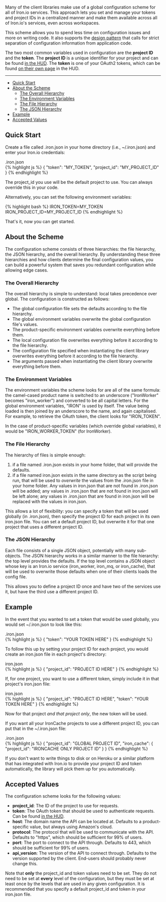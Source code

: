 <p>Many of the client libraries make use of a global configuration scheme for all of Iron.io services. This approach lets you set and manage your tokens and project IDs in a centralized manner and make them available across all of Iron.io's services, even across workspaces.</p>

<p>This scheme allows you to spend less time on configuration issues and more on writing code. It also supports the <a href="http://www.12factor.net/config" title="The Twelve Factor App" target="_blank">design pattern</a> that calls for strict separation of configuration information from application code.</p>

<p>The two most common variables used in configuration are the <strong>project ID</strong> and the <strong>token</strong>. The <strong>project ID</strong> is a unique identifier for your project and can be found <a href="https://hud.iron.io">in the HUD</a>. The <strong>token</strong> is one of your OAuth2 tokens, which can be found <a href="https://hud.iron.io/tokens">on their own page</a> in the HUD.</p>

<hr />

<ul>
  <li><a href="#quick_start">Quick Start</a></li>
  <li>
    <a href="#about_the_scheme">About the Scheme</a>
    <ul>
      <li><a href="#the_overall_hierarchy">The Overall Hierarchy</a></li>
      <li><a href="#the_environment_variables">The Environment Variables</a></li>
      <li><a href="#the_file_hierarchy">The File Hierarchy</a></li>
      <li><a href="#the_json_hierarchy">The JSON Hierarchy</a></li>
    </ul>
  </li>
  <li><a href="#example">Example</a></li>
  <li><a href="#accepted_values">Accepted Values</a></li>
</ul>

<h2 id="quick_start">Quick Start</h2>

<p>Create a file called <span class="fixed-width">.iron.json</span> in your home directory (i.e., <span class="fixed-width">~/.iron.json</span>) and enter your Iron.io credentials:</p>

<figcaption><span>.iron.json </span></figcaption>
{% highlight js %}
{
    "token": "MY_TOKEN",
    "project_id": "MY_PROJECT_ID"
 }
{% endhighlight %}

<p>The <span class="fixed-width">project_id</span> you use will be the default project to use. You can always override this in your code.</p>

<p>Alternatively, you can set the following environment variables:</p>

{% highlight bash %}
IRON_TOKEN=MY_TOKEN
IRON_PROJECT_ID=MY_PROJECT_ID
{% endhighlight %}

<p>That's it, now you can get started.</p>

<h2 id="about_the_scheme">About the Scheme</h2>

<p>The configuration scheme consists of three hierarchies: the file hierarchy, the JSON hierarchy, and the overall hierarchy. By understanding these three hierarchies and how clients determine the final configuration values, you can build a powerful system that saves you redundant configuration while allowing edge cases.</p>

<h3 id="the_overall_hierarchy">The Overall Hierarchy</h3>

<p>The overall hierarchy is simple to understand: local takes precedence over global. The configuration is constructed as follows:</p>

<ul>
  <li>The global configuration file sets the defaults according to the file hierarchy.</li>
  <li>The global environment variables overwrite the global configuration file's values.</li>
  <li>The product-specific environment variables overwrite everything before them.</li>
  <li>The local configuration file overwrites everything before it according to the file hierarchy.</li>
  <li>The configuration file specified when instantiating the client library overwrites everything before it according to the file hierarchy.</li>
  <li>The arguments passed when instantiating the client library overwrite everything before them.</li>
</ul>

<h3 id="the_environment_variables">The Environment Variables</h3>

<p>The environment variables the scheme looks for are all of the same formula: the camel-cased product name is switched to an underscore ("IronWorker" becomes "iron_worker") and converted to be all capital letters. For the global environment variables, "IRON" is used by itself. The value being loaded is then joined by an underscore to the name, and again capitalised. For example, to retrieve the OAuth token, the client looks for "IRON_TOKEN".</p>

<p>In the case of product-specific variables (which override global variables), it would be "IRON_WORKER_TOKEN" (for IronWorker).</p>

<h3 id="the_file_hierarchy">The File Hierarchy</h3>

<p>The hierarchy of files is simple enough:</p>

<ol>
  <li>if a file named <span class="fixed-width">.iron.json</span> exists in your home folder, that will provide the defaults.</li>
  <li>if a file named <span class="fixed-width">iron.json</span> exists in the same directory as the script being run, that will be used to <em>overwrite</em> the values from the <span class="fixed-width">.iron.json</span> file in your home folder. Any values in <span class="fixed-width">iron.json</span> that are not found in <span class="fixed-width">.iron.json</span> will be added; any values in <span class="fixed-width">.iron.json</span> that are not found in <span class="fixed-width">iron.json</span> will be left alone; any values in <span class="fixed-width">.iron.json</span> that are found in <span class="fixed-width">iron.json</span> will be replaced with the values in <span class="fixed-width">iron.json</span>.</li>
</ol>

<p>This allows a lot of flexibility: you can specify a token that will be used globally (in <span class="fixed-width">.iron.json</span>), then specify the project ID for each project in its own <span class="fixed-width">iron.json</span> file. You can set a default project ID, but overwrite it for that one project that uses a different project ID.</p>

<h3 id="the_json_hierarchy">The JSON Hierarchy</h3>

<p>Each file consists of a single JSON object, potentially with many sub-objects. The JSON hierarchy works in a similar manner to the file hierarchy: the top level provides the defaults. If the top level contains a JSON object whose key is an Iron.io service (<span class="fixed-width">iron_worker</span>, <span class="fixed-width">iron_mq</span>, or <span class="fixed-width">iron_cache</span>), that will be used to overwrite those defaults when one of their clients loads the config file.</p>

<p>This allows you to define a project ID once and have two of the services use it, but have the third use a different project ID.</p>

<h2 id="example">Example</h2>

<p>In the event that you wanted to set a token that would be used globally, you would set <span class="fixed-width">~/.iron.json</span> to look like this:</p>

<figcaption><span>.iron.json </span></figcaption>
{% highlight js %}
{
  "token": "YOUR TOKEN HERE"
}
{% endhighlight %}

<p>To follow this up by setting your project ID for each project, you would create an <span class="fixed-width">iron.json</span> file in each project's directory:</p>

<figcaption><span>iron.json </span></figcaption>
{% highlight js %}
{
  "project_id": "PROJECT ID HERE"
}
{% endhighlight %}

<p>If, for one project, you want to use a different token, simply include it in that project's <span class="fixed-width">iron.json</span> file:</p>

<figcaption><span>iron.json </span></figcaption>
{% highlight js %}
{
  "project_id": "PROJECT ID HERE",
  "token": "YOUR TOKEN HERE"
}
{% endhighlight %}

<p>Now for that project <em>and that project only</em>, the new token will be used.</p>

<p>If you want all your IronCache projects to use a different project ID, you can put that in the <span class="fixed-width">~/.iron.json</span> file:</p>

<figcaption><span>.iron.json </span></figcaption>
{% highlight js %}
{
  "project_id": "GLOBAL PROJECT ID",
  "iron_cache": {
    "project_id": "IRONCACHE ONLY PROJECT ID"
  }
}
{% endhighlight %}

<p>If you don't want to write things to disk or on Heroku or a similar platform that has integrated with Iron.io to provide your project ID and token automatically, the library will pick them up for you automatically.</p>

<h2 id="accepted_values">Accepted Values</h2>

<p>The configuration scheme looks for the following values:</p>

<ul>
  <li><strong>project_id</strong>: The ID of the project to use for requests.</li>
  <li><strong>token</strong>: The OAuth token that should be used to authenticate requests. Can be found <a href="https://hud.iron.io/tokens">in the HUD</a>.</li>
  <li><strong>host</strong>: The domain name the API can be located at. Defaults to a product-specific value, but always using Amazon's cloud.</li>
  <li><strong>protocol</strong>: The protocol that will be used to communicate with the API. Defaults to "https", which should be sufficient for 99% of users.</li>
  <li><strong>port</strong>: The port to connect to the API through. Defaults to 443, which should be sufficient for 99% of users.</li>
  <li><strong>api_version</strong>: The version of the API to connect through. Defaults to the version supported by the client. End-users should probably never change this.</li>
</ul>

<p>Note that <strong>only</strong> the <span class="fixed-width">project_id</span> and <span class="fixed-width">token</span> values need to be set. They do not need to be set at <strong>every</strong> level of the configuration, but they must be set at least once by the levels that are used in any given configuration. It is recommended that you specify a default <span class="fixed-width">project_id</span> and <span class="fixed-width">token</span> in your <span class="fixed-width">iron.json</span> file.
